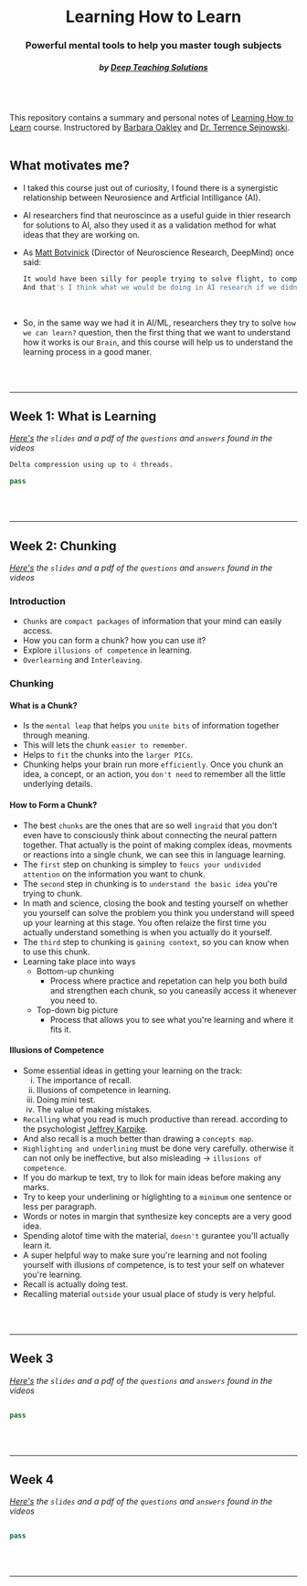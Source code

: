 <h1 align="center"> Learning How to Learn</h1>
<h3 align="center">Powerful mental tools to help you master tough subjects</h3>
<h5 align="center">by <a href="https://www.mooc-list.com/university-entity/deep-teaching-solutions">Deep Teaching Solutions</a></h5>

<br/>
<br/>

 This repository contains a summary and personal notes of [Learning How to Learn](https://www.coursera.org/learn/learning-how-to-learn) course. Instructored by [Barbara Oakley](https://barbaraoakley.com/) and [Dr. Terrence Sejnowski](https://www.salk.edu/scientist/terrence-sejnowski/).
<br/>
<br/>

## What motivates me?

- I taked this course just out of curiosity, I found there is a synergistic relationship between Neurosience and Artficial Intilligance (AI).

- AI researchers find that neuroscince as a useful guide in thier research for solutions to AI, also they used it as a validation method for what ideas that they are working on.

- As [Matt Botvinick](https://hai.stanford.edu/people/matthew-botvinick) (Director of Neuroscience Research, DeepMind) once said:

    ``` bash
    It would have been silly for people trying to solve flight, to completley ignore birds,
    And that's I think what we would be doing in AI research if we didn't attend to neuroscience.
    ```

<br/>

- So, in the same way we had it in AI/ML, researchers they try to solve `how we can learn?`
question, then the first thing that we want to understand how it works is our `Brain`, and this course will help us to understand the learning process in a good maner.

<br/>
<br/>

<hr>

## Week 1: What is Learning

_[Here's](google.com) the `slides` and a pdf of the `questions` and `answers` found in the videos_

``` python
Delta compression using up to 4 threads.

pass

```

<br/>
<br/>

<hr>

## Week 2: Chunking

_[Here's](google.com) the `slides` and a pdf of the `questions` and `answers` found in the videos_

### Introduction

- `Chunks` are `compact packages` of information that your mind can easily access.
- How you can form a chunk? how you can use it?
- Explore `illusions of competence` in learning.
- `Overlearning` and `Interleaving`.

### Chunking

#### What is a Chunk?

- Is the `mental leap` that helps you `unite bits` of information together through meaning.
- This will lets the chunk `easier to remember`.
- Helps to `fit` the chunks into the `larger PICs`.
- Chunking helps your brain run more `efficiently`. Once you chunk an idea, a concept, or an action, you `don't need` to remember all the little underlying details.

#### How to Form a Chunk?

- The best `chunks` are the ones that are so well `ingraid` that you don't even have to consciously think about
connecting the neural pattern together. That actually is the point of making complex ideas, movments or reactions into a single chunk, we can see this in language learning.
- The `first` step on chunking is simpley to `foucs your undivided attention` on the information you want to
chunk.
- The `second` step in chunking is to `understand the basic idea` you're trying to chunk.
- In math and science, closing the book and testing yourself on whether you yourself can solve the problem you think you understand will speed up your learning at this stage. You often relaize the first time you actually understand something is when you actually do it yourself.
- The `third` step to chunking is `gaining context`, so you can know when to use this chunk.
- Learning take place into ways
  - Bottom-up chunking
    - Process where practice and repetation can help you both build and strengthen each chunk, so you caneasily access it whenever you need to.
  - Top-down big picture
    - Process that allows you to see what you're learning and where it fits it.

#### Illusions of Competence

- Some essential ideas in getting your learning on the track:
  <ol type="i">
    <li>The importance of recall.</li>
    <li>Illusions of competence in learning.</li>
    <li>Doing mini test.</li>
    <li>The value of making mistakes.</li>
  </ol>
- `Recalling` what you read is much productive than reread. according to the psychologist [Jeffrey Karpike](https://www.purdue.edu/hhs/psy/directory/faculty/Karpicke_Jeffrey.html).
- And also recall is a much better than drawing a `concepts map`.
- `Highlighting and underlining` must be done very carefully. otherwise it can not only be ineffective, but also misleading &rarr; `illusions of competence`.
- If you do markup te text, try to llok for main ideas before making any marks.
- Try to keep your underlining or higlighting to a `minimum` one sentence or less per paragraph.
- Words or notes in margin that synthesize key concepts are a very good idea.
- Spending alotof time with the material, `doesn't` gurantee you'll actually learn it.
- A super helpful way to make sure you're learning and not fooling yourself with illusions of competence, is to test your self on whatever you're learning.
- Recall is actually doing test.
- Recalling material `outside` your usual place of study is very helpful.

<br/>
<br/>

<hr>

## Week 3

_[Here's](google.com) the `slides` and a pdf of the `questions` and `answers` found in the videos_

``` python

pass

```

<br/>
<br/>

<hr>

## Week 4

_[Here's](google.com) the `slides` and a pdf of the `questions` and `answers` found in the videos_

``` python

pass

```

<br/>
<br/>

<hr>
